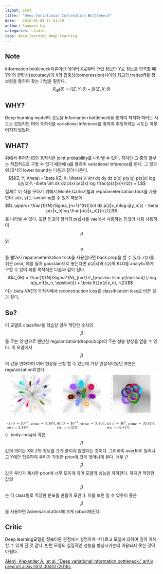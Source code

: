 ```yaml
---
layout: post
title:  "Deep Variational Information Bottleneck"
date:   2018-05-03 11:51:59
author: Sungwon Lyu
categories: studies
tags: deep-learning deep-learning
---
```

## Note
Information bottleneck이론이란 데이터 X로부터 관련 정보인 Y로 정보를 압축할 때 Y와의 관련성(accuracy)과 X의 압축성(compression)사이의 최고의 tradeoff를 정보량을 통하여 찾는 기법을 말한다. 
$$R_{IB}(\theta) = I(Z, Y; \theta) - \beta I(Z, X; \theta)$$

## WHY? 
Deep learning model의 성능을 Information bottleneck을 통하여 최적화 하려는 시도는 있었지만 IB의 목적식을 variational inference를 통하여 추정하려는 시도는 이루어지지 않았다. 

## WHAT?
위에서 주어진 IB의 목적식은 joint probability로 나타낼 수 있다. 하지만 그 중의 일부는 직접적으로 구할 수 없기 때문에 q를 통하여 variational inference를 한다. 그 결과 위 IB식의 lower bound는 다음과 같이 나온다.
$$I(Z, Y; \theta) - \beta I(Z, X; \theta) \\
\int dx dy dz p(x) p(y|x) p(z|x) log q(y|z)\\
-\beta \int dx dz p(x) p(z|x) log \frac{p(z|x)}{r(z)} = L$$
실제로 이 식을 구하기 위해서 Monte Carlo기법과 reparameterization trick을 사용한다. p(x, y)는 sampling할 수 있기 때문에
$$L \approx \frac{1}{N}\Sigma_{n=1}^{N}[\int dz p(z|x_n)log q(y_n|z) - \beta p(z|x_n)log \frac{p(z|x_n)}{r(z)}]$$
로 나타낼 수 있다. 또한 인코더 형식의 p(z|x)를 vae에서 사용하는 인코더 처럼 사용하여 $$\mu$$와 $$\sigma$$를 뽑아서 reparameterization trick을 사용한다면 back prop을 할 수 있다. r(z)를 쉬운 prior, 예를 들어 gaussian으로 놓는다면 p(z|x)와 r(z)의 KLD를 analytic하게 구할 수 있어 최종 목적식은 다음과 같이 된다.
$$J_{IB} = \frac{1}{N}\Sigma^{N}_{n=1} E_{\epsilon \sim p(\epsilon)} [-log q(y_n|f(x_n, \epsilon))] + \beta KL[p(z|x_n), r(Z)]$$
이는 beta-VAE의 목적식에서 reconstruction loss를 classification loss로 바꾼 것과 같다. 

## So?
이 모델로 classifier를 학습할 경우 적당한 숫자의 $$\beta$$를 주는 것 만으로 왠만한 regularization(dropout/cp)이 주는 성능 향상을 얻을 수 있다. 이 모델에서 $$\beta$$의 값을 변화하며 여러 현상을 관찰 할 수 있는데 가장 인상적이었던 부분은 regularization이었다. 
![image](/assets/images/dvib.png){: .body-image}
작은 $$\beta$$값의 의미는 X와 Z의 정보를 크게 줄이지 않겠다는 것이다. 그리하여 overfit이 일어나고 Y에만 집중하여 우리가 가정한 prior에 크게 벗어나게 된다. 너무 큰 $$\beta$$값은 우리가 제시한 prior에 너무 모이게 되어 모델의 성능을 저하한다. 하지만 적당한 값의 $$\beta$$는 각 class별로 적당한 분포를 만들어 모인다. 이를 보면 알 수 있듯이 좋은 $$\beta$$를 사용하면 Adversarial attck에 크게 robust해진다.

## Critic
Deep learning모델을 정보이론 관점에서 설명하여 색다르고 모델에 대하여 깊이 이해할 수 있게 된 것 같다. 반면 모델의 실질적인 성능을 향상시키는데 이용되지 못한 것이 아쉽다.

[Alemi, Alexander A., et al. "Deep variational information bottleneck." arXiv preprint arXiv:1612.00410 (2016).](https://arxiv.org/abs/1612.00410)
